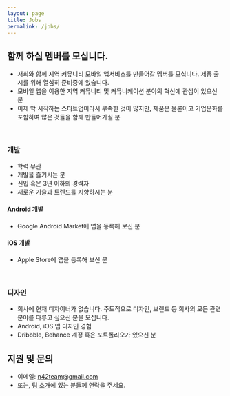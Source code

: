 ```yaml
---
layout: page
title: Jobs
permalink: /jobs/
---
```


## 함께 하실 멤버를 모십니다.
- 저희와 함께 지역 커뮤니티 모바일 앱서비스를 만들어갈 멤버를 모십니다. 제품 출시를 위해 열심히 준비중에 있습니다.
- 모바일 앱을 이용한 지역 커뮤니티 및 커뮤니케이션 분야의 혁신에 관심이 있으신 분
- 이제 막 시작하는 스타트업이라서 부족한 것이 많지만, 제품은 물론이고 기업문화를 포함하여 많은 것들을 함께 만들어가실 분
<br/>

### 개발
- 학력 무관
- 개발을 즐기시는 분
- 신입 혹은 3년 이하의 경력자
- 새로운 기술과 트렌드를 지향하시는 분


#### Android 개발
- Google Android Market에 앱을 등록해 보신 분

#### iOS 개발
- Apple Store에 앱을 등록해 보신 분

<br/>

### 디자인
- 회사에 현재 디자이너가 없습니다. 주도적으로 디자인, 브랜드 등 회사의 모든 관련분야를 다루고 싶으신 분을 모십니다.
- Android, iOS 앱 디자인 경험
- Dribbble, Behance 계정 혹은 포트폴리오가 있으신 분

## 지원 및 문의
- 이메일: n42team@gmail.com
- 또는, [팀 소개](/about)에 있는 분들께 연락을 주세요.
